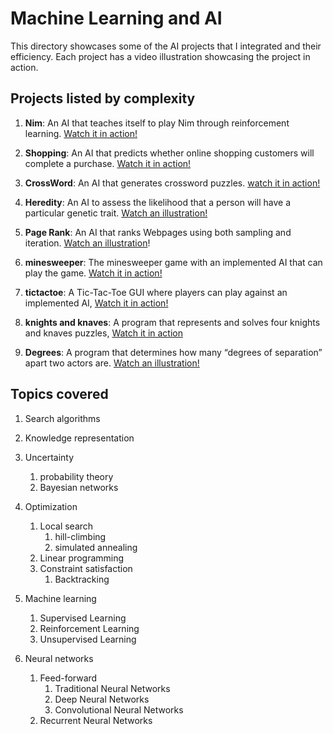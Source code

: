 # Machine Learning and AI

This directory showcases some of the AI projects that I integrated and their efficiency. Each project has a video illustration showcasing the project in action.

## Projects listed by complexity

1. **Nim**: An AI that teaches itself to play Nim through reinforcement learning. [Watch it in action!](https://youtu.be/htNaL07k5H0)

2. **Shopping**: An AI that predicts whether online shopping customers will complete a purchase. [Watch it in action!](https://youtu.be/GIOaLuQ9TCg)

3. **CrossWord**: An AI that generates crossword puzzles. [watch it in action!](https://youtu.be/iuapVK6R4yg)

4. **Heredity**: An AI to assess the likelihood that a person will have a particular genetic trait. [Watch an illustration!](https://youtu.be/s8RXy5BAfZ8)

5. **Page Rank**: An AI that ranks Webpages using both sampling and iteration. [Watch an illustration](https://youtu.be/0Kni74X-CrI)!

6. **minesweeper**: The minesweeper game with an implemented AI that can play the game. [Watch it in action!](https://youtu.be/tlMrZHnrZ_w)

7. **tictactoe**: A Tic-Tac-Toe GUI where players can play against an implemented AI, [Watch it in action!](https://youtu.be/2pN998DBFAk)

8. **knights and knaves**: A program that represents and solves four knights and knaves puzzles, [Watch it in action](https://youtu.be/W2CIwfBTtzc)

9. **Degrees**: A program that determines how many “degrees of separation” apart two actors are. [Watch an illustration!](https://www.youtube.com/watch?v=CRNSMGsmEqo&t=8s)

## Topics covered

1. Search algorithms

2. Knowledge representation

3. Uncertainty

   1. probability theory
   2. Bayesian networks

4. Optimization

   1. Local search
      1. hill-climbing
      2. simulated annealing
   2. Linear programming
   3. Constraint satisfaction
      1. Backtracking

5. Machine learning
   1. Supervised Learning
   2. Reinforcement Learning
   3. Unsupervised Learning

6. Neural networks
   1. Feed-forward
      1. Traditional Neural Networks
      2. Deep Neural Networks
      3. Convolutional Neural Networks
   2. Recurrent Neural Networks
